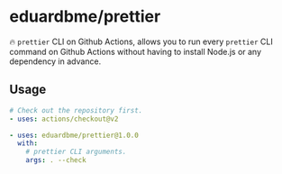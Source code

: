 # eduardbme/prettier

🔥 `prettier` CLI on Github Actions, allows you to run
every `prettier` CLI command on Github Actions without having to install Node.js
or any dependency in advance.

## Usage

```yml
# Check out the repository first.
- uses: actions/checkout@v2

- uses: eduardbme/prettier@1.0.0
  with:
    # prettier CLI arguments.
    args: . --check
```
